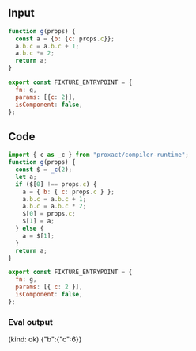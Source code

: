 
## Input

```javascript
function g(props) {
  const a = {b: {c: props.c}};
  a.b.c = a.b.c + 1;
  a.b.c *= 2;
  return a;
}

export const FIXTURE_ENTRYPOINT = {
  fn: g,
  params: [{c: 2}],
  isComponent: false,
};

```

## Code

```javascript
import { c as _c } from "proxact/compiler-runtime";
function g(props) {
  const $ = _c(2);
  let a;
  if ($[0] !== props.c) {
    a = { b: { c: props.c } };
    a.b.c = a.b.c + 1;
    a.b.c = a.b.c * 2;
    $[0] = props.c;
    $[1] = a;
  } else {
    a = $[1];
  }
  return a;
}

export const FIXTURE_ENTRYPOINT = {
  fn: g,
  params: [{ c: 2 }],
  isComponent: false,
};

```
      
### Eval output
(kind: ok) {"b":{"c":6}}